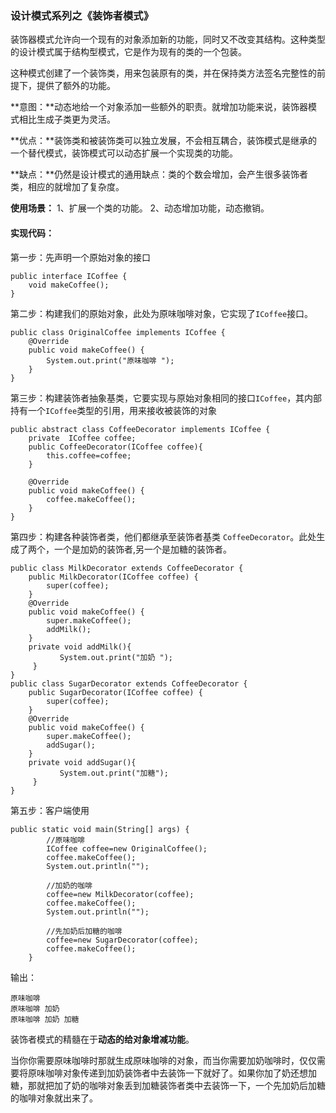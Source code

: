 ### 设计模式系列之《装饰者模式》

装饰器模式允许向一个现有的对象添加新的功能，同时又不改变其结构。这种类型的设计模式属于结构型模式，它是作为现有的类的一个包装。

这种模式创建了一个装饰类，用来包装原有的类，并在保持类方法签名完整性的前提下，提供了额外的功能。



**意图：**动态地给一个对象添加一些额外的职责。就增加功能来说，装饰器模式相比生成子类更为灵活。

**优点：**装饰类和被装饰类可以独立发展，不会相互耦合，装饰模式是继承的一个替代模式，装饰模式可以动态扩展一个实现类的功能。

**缺点：**仍然是设计模式的通用缺点：类的个数会增加，会产生很多装饰者类，相应的就增加了复杂度。

**使用场景：** 1、扩展一个类的功能。 2、动态增加功能，动态撤销。



#### 实现代码：

第一步：先声明一个原始对象的接口

```text
public interface ICoffee {
    void makeCoffee();
}
```

第二步：构建我们的原始对象，此处为原味咖啡对象，它实现了`ICoffee`接口。

```text
public class OriginalCoffee implements ICoffee {
    @Override
    public void makeCoffee() {
        System.out.print("原味咖啡 ");
    }
}
```

第三步：构建装饰者抽象基类，它要实现与原始对象相同的接口`ICoffee`，其内部持有一个`ICoffee`类型的引用，用来接收被装饰的对象

```text
public abstract class CoffeeDecorator implements ICoffee {
    private  ICoffee coffee;
    public CoffeeDecorator(ICoffee coffee){
        this.coffee=coffee;
    }

    @Override
    public void makeCoffee() {
        coffee.makeCoffee();
    }
}
```

第四步：构建各种装饰者类，他们都继承至装饰者基类 `CoffeeDecorator`。此处生成了两个，一个是加奶的装饰者,另一个是加糖的装饰者。

```text
public class MilkDecorator extends CoffeeDecorator {
    public MilkDecorator(ICoffee coffee) {
        super(coffee);
    }
    @Override
    public void makeCoffee() {
        super.makeCoffee();
        addMilk();
    }
    private void addMilk(){
           System.out.print("加奶 ");
     }    
}
public class SugarDecorator extends CoffeeDecorator {
    public SugarDecorator(ICoffee coffee) {
        super(coffee);
    }
    @Override
    public void makeCoffee() {
        super.makeCoffee();
        addSugar();
    }
    private void addSugar(){
           System.out.print("加糖");
     } 
}
```

第五步：客户端使用

```text
public static void main(String[] args) {
        //原味咖啡
        ICoffee coffee=new OriginalCoffee();
        coffee.makeCoffee();
        System.out.println("");

        //加奶的咖啡
        coffee=new MilkDecorator(coffee);
        coffee.makeCoffee();
        System.out.println("");

        //先加奶后加糖的咖啡
        coffee=new SugarDecorator(coffee);
        coffee.makeCoffee();
    }
```

输出：

```text
原味咖啡 
原味咖啡 加奶 
原味咖啡 加奶 加糖
```



装饰者模式的精髓在于**动态的给对象增减功能**。



当你你需要原味咖啡时那就生成原味咖啡的对象，而当你需要加奶咖啡时，仅仅需要将原味咖啡对象传递到加奶装饰者中去装饰一下就好了。如果你加了奶还想加糖，那就把加了奶的咖啡对象丢到加糖装饰者类中去装饰一下，一个先加奶后加糖的咖啡对象就出来了。